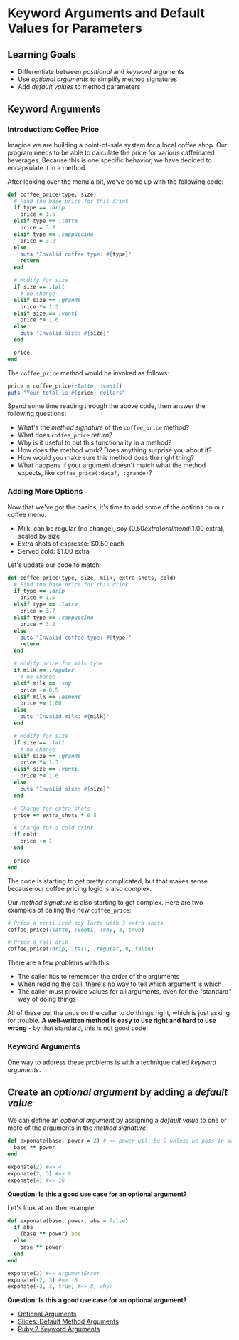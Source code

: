 # Keyword Arguments and Default Values for Parameters
## Learning Goals
- Differentiate between _positional_ and _keyword_ arguments
- Use _optional arguments_ to simplify method signatures
- Add _default values_ to method parameters

## Keyword Arguments

### Introduction: Coffee Price
Imagine we are building a point-of-sale system for a local coffee shop. Our program needs to be able to calculate the price for various caffeinated beverages. Because this is one specific behavior, we have decided to encapsulate it in a method.

After looking over the menu a bit, we've come up with the following code:

```ruby
def coffee_price(type, size)
  # Find the base price for this drink
  if type == :drip
    price = 1.5
  elsif type == :latte
    price = 3.7
  elsif type == :cappuccino
    price = 3.2
  else
    puts "Invalid coffee type: #{type}"
    return
  end

  # Modify for size
  if size == :tall
    # no change
  elsif size == :grande
    price *= 1.3
  elsif size == :venti
    price *= 1.6
  else
    puts "Invalid size: #{size}"
  end

  price
end
```

The `coffee_price` method would be invoked as follows:

```ruby
price = coffee_price(:latte, :venti)
puts "Your total is #{price} dollars"
```

Spend some time reading through the above code, then answer the following questions:
- What's the _method signature_ of the `coffee_price` method?
- What does `coffee_price` _return_?
- Why is it useful to put this functionality in a method?
- How does the method work? Does anything surprise you about it?
- How would you make sure this method does the right thing?
- What happens if your argument doesn't match what the method expects, like `coffee_price(:decaf, :grande)`?

### Adding More Options

Now that we've got the basics, it's time to add some of the options on our coffee menu.
- Milk: can be regular (no change), soy ($0.50 extra) or almond ($1.00 extra), scaled by size
- Extra shots of espresso: $0.50 each
- Served cold: $1.00 extra

Let's update our code to match:

```ruby
def coffee_price(type, size, milk, extra_shots, cold)
  # Find the base price for this drink
  if type == :drip
    price = 1.5
  elsif type == :latte
    price = 3.7
  elsif type == :cappuccino
    price = 3.2
  else
    puts "Invalid coffee type: #{type}"
    return
  end

  # Modify price for milk type
  if milk == :regular
    # no change
  elsif milk == :soy
    price += 0.5
  elsif milk == :almond
    price += 1.00
  else
    puts "Invalid milk: #{milk}"
  end

  # Modify for size
  if size == :tall
    # no change
  elsif size == :grande
    price *= 1.3
  elsif size == :venti
    price *= 1.6
  else
    puts "Invalid size: #{size}"
  end

  # Charge for extra shots
  price += extra_shots * 0.5

  # Charge for a cold drink
  if cold
    price += 1
  end

  price
end
```

The code is starting to get pretty complicated, but that makes sense because our coffee pricing logic is also complex.

Our _method signature_ is also starting to get complex. Here are two examples of calling the new `coffee_price`:

```ruby
# Price a venti iced soy latte with 3 extra shots
coffee_price(:latte, :venti, :soy, 3, true)

# Price a tall drip
coffee_price(:drip, :tall, :regular, 0, false)
```

There are a few problems with this:
- The caller has to remember the order of the arguments
- When reading the call, there's no way to tell which argument is which
- The caller must provide values for all arguments, even for the "standard" way of doing things

All of these put the onus on the caller to do things right, which is just asking for trouble. **A well-written method is easy to use right and hard to use wrong** - by that standard, this is not good code.

### Keyword Arguments

One way to address these problems is with a technique called _keyword arguments_. 







## Create an _optional argument_ by adding a _default value_
We can define an _optional argument_ by assigning a _default value_ to one or more of the arguments in the _method signature_:

```ruby
def exponate(base, power = 2) # <= power will be 2 unless we pass in something else
  base ** power
end

exponate(2) #=> 4
exponate(2, 3) #=> 8
exponate(4) #=> 16
```

__Question: Is this a good use case for an optional argument?__

Let's look at another example:

```ruby
def exponate(base, power, abs = false)
  if abs
    (base ** power).abs
  else
    base ** power
  end
end

exponate(2) #=> ArgumentError
exponate(-2, 3) #=> -8
exponate(-2, 3, true) #=> 8, why?

```

__Question: Is this a good use case for an optional argument?__

*  [Optional Arguments](source/OptionalArguments.rb)
*  [Slides:  Default Method Arguments](https://docs.google.com/presentation/d/1ifhG3r30N5w8UBc4HKPzvntTlxifnf3T0L-QfEjL6GU/edit#slide=id.p)
* [Ruby 2 Keyword Arguments](https://robots.thoughtbot.com/ruby-2-keyword-arguments)
